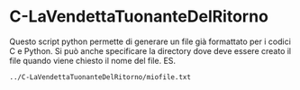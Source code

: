 # C-LaVendettaTuonanteDelRitorno
Questo script python permette di generare un file già formattato per i codici C e Python.
Si può anche specificare la directory dove deve essere creato il file quando viene chiesto il nome del file.
ES.

`../C-LaVendettaTuonanteDelRitorno/miofile.txt`
